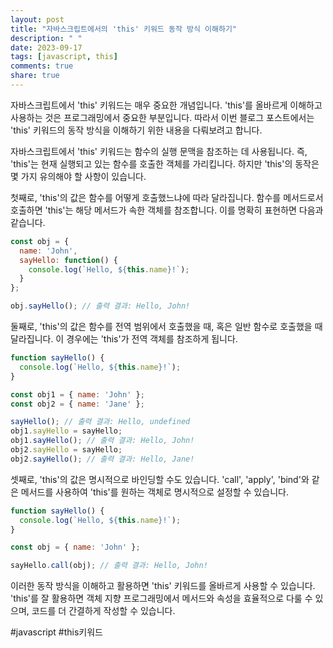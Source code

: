 ```yaml
---
layout: post
title: "자바스크립트에서의 'this' 키워드 동작 방식 이해하기"
description: " "
date: 2023-09-17
tags: [javascript, this]
comments: true
share: true
---
```


자바스크립트에서 'this' 키워드는 매우 중요한 개념입니다. 'this'를 올바르게 이해하고 사용하는 것은 프로그래밍에서 중요한 부분입니다. 따라서 이번 블로그 포스트에서는 'this' 키워드의 동작 방식을 이해하기 위한 내용을 다뤄보려고 합니다.

자바스크립트에서 'this' 키워드는 함수의 실행 문맥을 참조하는 데 사용됩니다. 즉, 'this'는 현재 실행되고 있는 함수를 호출한 객체를 가리킵니다. 하지만 'this'의 동작은 몇 가지 유의해야 할 사항이 있습니다.

첫째로, 'this'의 값은 함수를 어떻게 호출했느냐에 따라 달라집니다. 함수를 메서드로서 호출하면 'this'는 해당 메서드가 속한 객체를 참조합니다. 이를 명확히 표현하면 다음과 같습니다.

```javascript
const obj = {
  name: 'John',
  sayHello: function() {
    console.log(`Hello, ${this.name}!`);
  }
};

obj.sayHello(); // 출력 결과: Hello, John!
```

둘째로, 'this'의 값은 함수를 전역 범위에서 호출했을 때, 혹은 일반 함수로 호출했을 때 달라집니다. 이 경우에는 'this'가 전역 객체를 참조하게 됩니다.

```javascript
function sayHello() {
  console.log(`Hello, ${this.name}!`);
}

const obj1 = { name: 'John' };
const obj2 = { name: 'Jane' };

sayHello(); // 출력 결과: Hello, undefined
obj1.sayHello = sayHello;
obj1.sayHello(); // 출력 결과: Hello, John!
obj2.sayHello = sayHello;
obj2.sayHello(); // 출력 결과: Hello, Jane!
```

셋째로, 'this'의 값은 명시적으로 바인딩할 수도 있습니다. 'call', 'apply', 'bind'와 같은 메서드를 사용하여 'this'를 원하는 객체로 명시적으로 설정할 수 있습니다.

```javascript
function sayHello() {
  console.log(`Hello, ${this.name}!`);
}

const obj = { name: 'John' };

sayHello.call(obj); // 출력 결과: Hello, John!
```

이러한 동작 방식을 이해하고 활용하면 'this' 키워드를 올바르게 사용할 수 있습니다. 'this'를 잘 활용하면 객체 지향 프로그래밍에서 메서드와 속성을 효율적으로 다룰 수 있으며, 코드를 더 간결하게 작성할 수 있습니다.

#javascript #this키워드